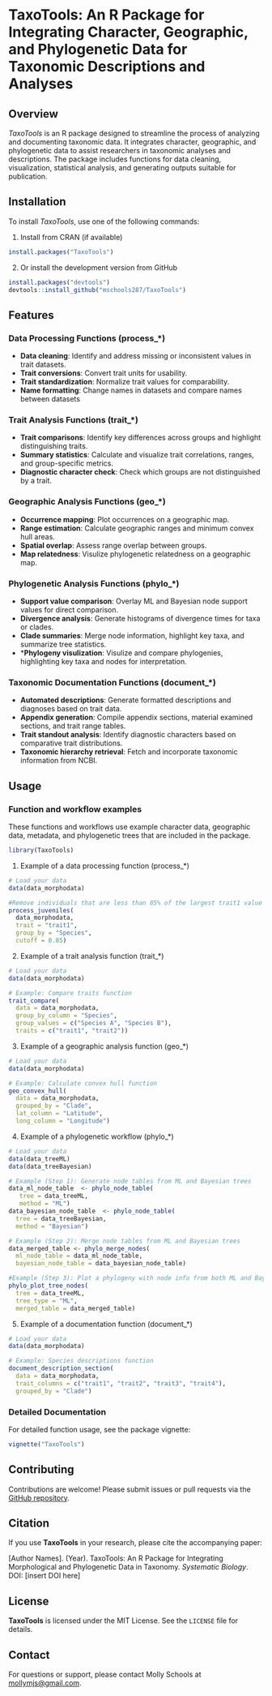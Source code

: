 # TaxoTools: An R Package for Integrating Character, Geographic, and Phylogenetic Data for Taxonomic Descriptions and Analyses

## Overview
*TaxoTools* is an R package designed to streamline the process of analyzing and documenting taxonomic data. It integrates character, geographic, and phylogenetic data to assist researchers in taxonomic analyses and descriptions. The package includes functions for data cleaning, visualization, statistical analysis, and generating outputs suitable for publication.

## Installation
To install *TaxoTools*, use one of the following commands:

1. Install from CRAN (if available)
```R
install.packages("TaxoTools")
```

2. Or install the development version from GitHub
```R
install.packages("devtools")
devtools::install_github("mschools287/TaxoTools")
```

## Features
### Data Processing Functions (process_*)
- **Data cleaning**: Identify and address missing or inconsistent values in trait datasets.
- **Trait conversions**: Convert trait units for usability.
- **Trait standardization**: Normalize trait values for comparability.
- **Name formatting**: Change names in datasets and compare names between datasets

### Trait Analysis Functions (trait_*)
- **Trait comparisons**: Identify key differences across groups and highlight distinguishing traits.
- **Summary statistics**: Calculate and visualize trait correlations, ranges, and group-specific metrics.
- **Diagnostic character check**: Check which groups are not distinguished by a trait.

### Geographic Analysis Functions (geo_*)
- **Occurrence mapping**: Plot occurrences on a geographic map.
- **Range estimation**: Calculate geographic ranges and minimum convex hull areas.
- **Spatial overlap**: Assess range overlap between groups.
- **Map relatedness**: Visulize phylogenetic relatedness on a geographic map.

### Phylogenetic Analysis Functions (phylo_*)
- **Support value comparison**: Overlay ML and Bayesian node support values for direct comparison.
- **Divergence analysis**: Generate histograms of divergence times for taxa or clades.
- **Clade summaries**: Merge node information, highlight key taxa, and summarize tree statistics.
- ***Phylogeny visulization**: Visulize and compare phylogenies, highlighting key taxa and nodes for interpretation.

### Taxonomic Documentation Functions (document_*)
- **Automated descriptions**: Generate formatted descriptions and diagnoses based on trait data.
- **Appendix generation**: Compile appendix sections, material examined sections, and trait range tables.
- **Trait standout analysis**: Identify diagnostic characters based on comparative trait distributions.
- **Taxonomic hierarchy retrieval**: Fetch and incorporate taxonomic information from NCBI.

## Usage
### Function and workflow examples
These functions and workflows use example character data, geographic data, metadata, and phylogenetic trees that are included in the package.
```R
library(TaxoTools)
```
1. Example of a data processing function (process_*)
```R
# Load your data
data(data_morphodata)

#Remove individuals that are less than 85% of the largest trait1 value per species
process_juveniles(
  data_morphodata,
  trait = "trait1", 
  group_by = "Species", 
  cutoff = 0.85)
```
2. Example of a trait analysis function (trait_*)
```R
# Load your data
data(data_morphodata)

# Example: Compare traits function
trait_compare(
  data = data_morphodata,
  group_by_column = "Species",
  group_values = c("Species A", "Species B"),
  traits = c("trait1", "trait2"))
```
3. Example of a geographic analysis function (geo_*)
```R
# Load your data
data(data_morphodata)

# Example: Calculate convex hull function
geo_convex_hull(
  data = data_morphodata,
  grouped_by = "Clade",
  lat_column = "Latitude",
  long_column = "Longitude")
```
4. Example of a phylogenetic workflow (phylo_*)
```R
# Load your data
data(data_treeML)
data(data_treeBayesian)

# Example (Step 1): Generate node tables from ML and Bayesian trees
data_ml_node_table  <- phylo_node_table(
   tree = data_treeML,
   method = "ML")
data_bayesian_node_table  <- phylo_node_table(
  tree = data_treeBayesian,
  method = "Bayesian")

# Example (Step 2): Merge node tables from ML and Bayesian trees
data_merged_table <- phylo_merge_nodes(
  ml_node_table = data_ml_node_table,
  bayesian_node_table = data_bayesian_node_table)

#Example (Step 3): Plot a phylogeny with node info from both ML and Bayesian support values
phylo_plot_tree_nodes(
  tree = data_treeML,
  tree_type = "ML",
  merged_table = data_merged_table)
```
5. Example of a documentation function (document_*)
```R
# Load your data
data(data_morphodata)

# Example: Species descriptions function
document_description_section(
  data = data_morphodata,
  trait_columns = c("trait1", "trait2", "trait3", "trait4"),
  grouped_by = "Clade")
```

### Detailed Documentation
For detailed function usage, see the package vignette:
```R
vignette("TaxoTools")
```

## Contributing
Contributions are welcome! Please submit issues or pull requests via the [GitHub repository](https://github.com/mschools287/TaxoTools).

## Citation
If you use **TaxoTools** in your research, please cite the accompanying paper:

[Author Names]. (Year). TaxoTools: An R Package for Integrating Morphological and Phylogenetic Data in Taxonomy. *Systematic Biology*. DOI: [insert DOI here]

## License
**TaxoTools** is licensed under the MIT License. See the `LICENSE` file for details.

## Contact
For questions or support, please contact Molly Schools at mollymjs@gmail.com.